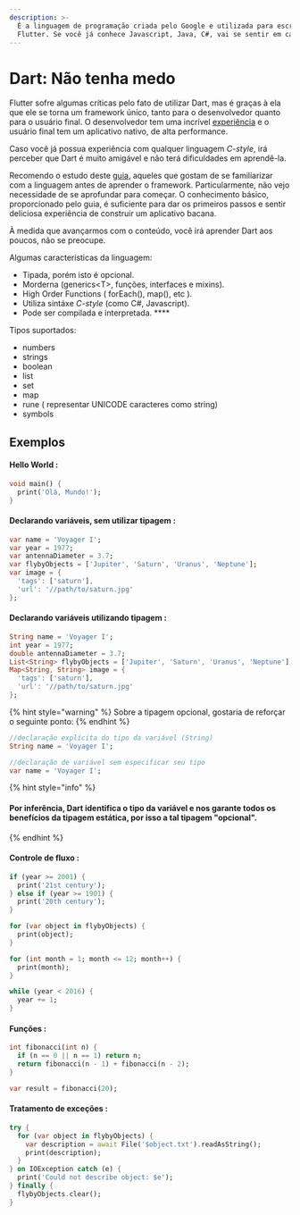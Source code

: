 ```yaml
---
description: >-
  É a linguagem de programação criada pelo Google e utilizada para escrever o
  Flutter. Se você já conhece Javascript, Java, C#, vai se sentir em casa.
---
```


# Dart: Não tenha medo

Flutter sofre algumas críticas pelo fato de utilizar Dart, mas é graças à ela que ele se torna um framework único, tanto para o desenvolvedor quanto para o usuário final. O desenvolvedor tem uma incrível [experiência](developer-experience.md) e o usuário final tem um aplicativo nativo, de alta performance.

Caso você já possua experiência com qualquer linguagem _C-style_, irá perceber que Dart é muito amigável e não terá dificuldades em aprendê-la.

Recomendo o estudo deste [guia](https://dart.dev/guides/language/language-tour), aqueles que gostam de se familiarizar com a linguagem antes de aprender o framework. Particularmente, não vejo necessidade de se aprofundar para começar. O conhecimento básico, proporcionado pelo guia, é suficiente para dar os primeiros passos e sentir deliciosa experiência de construir um aplicativo bacana.

À medida que avançarmos com o conteúdo, você irá aprender Dart aos poucos, não se preocupe.

Algumas características da linguagem:

* Tipada, porém isto é opcional.
* Morderna \(generics&lt;T&gt;, funções, interfaces e mixins\).
* High Order Functions \( forEach\(\), map\(\), etc \).
* Utiliza sintáxe _C-style_ \(como C\#, Javascript\).
* Pode ser compilada e interpretada. ****

Tipos suportados:

* numbers
* strings
* boolean
* list
* set
* map
* rune \( representar UNICODE caracteres como string\)
* symbols

## Exemplos

#### Hello World :

```dart
void main() {
  print('Olá, Mundo!');
}
```

#### Declarando variáveis, sem utilizar tipagem :

```dart
var name = 'Voyager I';
var year = 1977;
var antennaDiameter = 3.7;
var flybyObjects = ['Jupiter', 'Saturn', 'Uranus', 'Neptune'];
var image = {
  'tags': ['saturn'],
  'url': '//path/to/saturn.jpg'
};
```

#### Declarando variáveis utilizando tipagem :

```dart
String name = 'Voyager I';
int year = 1977;
double antennaDiameter = 3.7;
List<String> flybyObjects = ['Jupiter', 'Saturn', 'Uranus', 'Neptune'];
Map<String, String> image = {
  'tags': ['saturn'],
  'url': '//path/to/saturn.jpg'
};
```

{% hint style="warning" %}
Sobre a tipagem opcional, gostaria de reforçar o seguinte ponto:
{% endhint %}

```dart
//declaração explícita do tipo da variável (String)
String name = 'Voyager I';

//declaração de variável sem especificar seu tipo
var name = 'Voyager I';
```

{% hint style="info" %}
#### Por inferência, Dart identifica o tipo da variável e nos garante todos os benefícios da tipagem estática, por isso a tal tipagem "opcional".
{% endhint %}

#### Controle de fluxo :

```dart
if (year >= 2001) {
  print('21st century');
} else if (year >= 1901) {
  print('20th century');
}

for (var object in flybyObjects) {
  print(object);
}

for (int month = 1; month <= 12; month++) {
  print(month);
}

while (year < 2016) {
  year += 1;
}
```

#### Funções :

```dart
int fibonacci(int n) {
  if (n == 0 || n == 1) return n;
  return fibonacci(n - 1) + fibonacci(n - 2);
}

var result = fibonacci(20);
```

#### Tratamento de exceções :

```dart
try {
  for (var object in flybyObjects) {
    var description = await File('$object.txt').readAsString();
    print(description);
  }
} on IOException catch (e) {
  print('Could not describe object: $e');
} finally {
  flybyObjects.clear();
}
```

